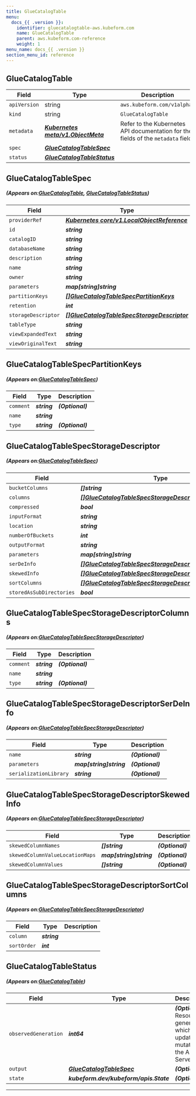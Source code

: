 ```yaml
---
title: GlueCatalogTable
menu:
  docs_{{ .version }}:
    identifier: gluecatalogtable-aws.kubeform.com
    name: GlueCatalogTable
    parent: aws.kubeform.com-reference
    weight: 1
menu_name: docs_{{ .version }}
section_menu_id: reference
---
```


## GlueCatalogTable
| Field | Type | Description |
| ------ | ----- | ----------- |
| `apiVersion` | string | `aws.kubeform.com/v1alpha1` |
|    `kind` | string | `GlueCatalogTable` |
| `metadata` | ***[Kubernetes meta/v1.ObjectMeta](https://kubernetes.io/docs/reference/generated/kubernetes-api/v1.13/#objectmeta-v1-meta)***|Refer to the Kubernetes API documentation for the fields of the `metadata` field.|
| `spec` | ***[GlueCatalogTableSpec](#GlueCatalogTableSpec)***||
| `status` | ***[GlueCatalogTableStatus](#GlueCatalogTableStatus)***||
## GlueCatalogTableSpec
##### (Appears on:[GlueCatalogTable](#GlueCatalogTable), [GlueCatalogTableStatus](#GlueCatalogTableStatus))
| Field | Type | Description |
| ------ | ----- | ----------- |
| `providerRef` | ***[Kubernetes core/v1.LocalObjectReference](https://kubernetes.io/docs/reference/generated/kubernetes-api/v1.13/#localobjectreference-v1-core)***||
| `id` | ***string***||
| `catalogID` | ***string***| ***(Optional)*** |
| `databaseName` | ***string***||
| `description` | ***string***| ***(Optional)*** |
| `name` | ***string***||
| `owner` | ***string***| ***(Optional)*** |
| `parameters` | ***map[string]string***| ***(Optional)*** |
| `partitionKeys` | ***[[]GlueCatalogTableSpecPartitionKeys](#GlueCatalogTableSpecPartitionKeys)***| ***(Optional)*** |
| `retention` | ***int***| ***(Optional)*** |
| `storageDescriptor` | ***[[]GlueCatalogTableSpecStorageDescriptor](#GlueCatalogTableSpecStorageDescriptor)***| ***(Optional)*** |
| `tableType` | ***string***| ***(Optional)*** |
| `viewExpandedText` | ***string***| ***(Optional)*** |
| `viewOriginalText` | ***string***| ***(Optional)*** |
## GlueCatalogTableSpecPartitionKeys
##### (Appears on:[GlueCatalogTableSpec](#GlueCatalogTableSpec))
| Field | Type | Description |
| ------ | ----- | ----------- |
| `comment` | ***string***| ***(Optional)*** |
| `name` | ***string***||
| `type` | ***string***| ***(Optional)*** |
## GlueCatalogTableSpecStorageDescriptor
##### (Appears on:[GlueCatalogTableSpec](#GlueCatalogTableSpec))
| Field | Type | Description |
| ------ | ----- | ----------- |
| `bucketColumns` | ***[]string***| ***(Optional)*** |
| `columns` | ***[[]GlueCatalogTableSpecStorageDescriptorColumns](#GlueCatalogTableSpecStorageDescriptorColumns)***| ***(Optional)*** |
| `compressed` | ***bool***| ***(Optional)*** |
| `inputFormat` | ***string***| ***(Optional)*** |
| `location` | ***string***| ***(Optional)*** |
| `numberOfBuckets` | ***int***| ***(Optional)*** |
| `outputFormat` | ***string***| ***(Optional)*** |
| `parameters` | ***map[string]string***| ***(Optional)*** |
| `serDeInfo` | ***[[]GlueCatalogTableSpecStorageDescriptorSerDeInfo](#GlueCatalogTableSpecStorageDescriptorSerDeInfo)***| ***(Optional)*** |
| `skewedInfo` | ***[[]GlueCatalogTableSpecStorageDescriptorSkewedInfo](#GlueCatalogTableSpecStorageDescriptorSkewedInfo)***| ***(Optional)*** |
| `sortColumns` | ***[[]GlueCatalogTableSpecStorageDescriptorSortColumns](#GlueCatalogTableSpecStorageDescriptorSortColumns)***| ***(Optional)*** |
| `storedAsSubDirectories` | ***bool***| ***(Optional)*** |
## GlueCatalogTableSpecStorageDescriptorColumns
##### (Appears on:[GlueCatalogTableSpecStorageDescriptor](#GlueCatalogTableSpecStorageDescriptor))
| Field | Type | Description |
| ------ | ----- | ----------- |
| `comment` | ***string***| ***(Optional)*** |
| `name` | ***string***||
| `type` | ***string***| ***(Optional)*** |
## GlueCatalogTableSpecStorageDescriptorSerDeInfo
##### (Appears on:[GlueCatalogTableSpecStorageDescriptor](#GlueCatalogTableSpecStorageDescriptor))
| Field | Type | Description |
| ------ | ----- | ----------- |
| `name` | ***string***| ***(Optional)*** |
| `parameters` | ***map[string]string***| ***(Optional)*** |
| `serializationLibrary` | ***string***| ***(Optional)*** |
## GlueCatalogTableSpecStorageDescriptorSkewedInfo
##### (Appears on:[GlueCatalogTableSpecStorageDescriptor](#GlueCatalogTableSpecStorageDescriptor))
| Field | Type | Description |
| ------ | ----- | ----------- |
| `skewedColumnNames` | ***[]string***| ***(Optional)*** |
| `skewedColumnValueLocationMaps` | ***map[string]string***| ***(Optional)*** |
| `skewedColumnValues` | ***[]string***| ***(Optional)*** |
## GlueCatalogTableSpecStorageDescriptorSortColumns
##### (Appears on:[GlueCatalogTableSpecStorageDescriptor](#GlueCatalogTableSpecStorageDescriptor))
| Field | Type | Description |
| ------ | ----- | ----------- |
| `column` | ***string***||
| `sortOrder` | ***int***||
## GlueCatalogTableStatus
##### (Appears on:[GlueCatalogTable](#GlueCatalogTable))
| Field | Type | Description |
| ------ | ----- | ----------- |
| `observedGeneration` | ***int64***| ***(Optional)*** Resource generation, which is updated on mutation by the API Server.|
| `output` | ***[GlueCatalogTableSpec](#GlueCatalogTableSpec)***| ***(Optional)*** |
| `state` | ***kubeform.dev/kubeform/apis.State***| ***(Optional)*** |
---
